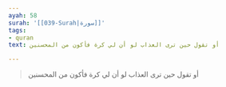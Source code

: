 ```yaml
---
ayah: 58
surah: '[[039-Surah|سورة]]'
tags:
- quran
text: أو تقول حين ترى العذاب لو أن لي كرة فأكون من المحسنين

---
```

> أو تقول حين ترى العذاب لو أن لي كرة فأكون من المحسنين
